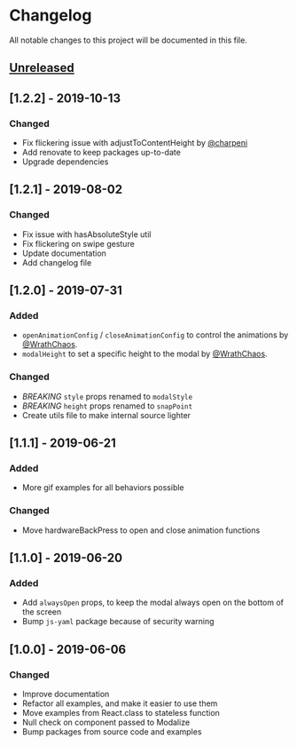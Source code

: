 # Changelog
All notable changes to this project will be documented in this file.

## [Unreleased]

## [1.2.2] - 2019-10-13
### Changed
- Fix flickering issue with adjustToContentHeight by [@charpeni](https://github.com/charpeni)
- Add renovate to keep packages up-to-date
- Upgrade dependencies

## [1.2.1] - 2019-08-02
### Changed
- Fix issue with hasAbsoluteStyle util
- Fix flickering on swipe gesture
- Update documentation
- Add changelog file

## [1.2.0] - 2019-07-31
### Added
- `openAnimationConfig` / `closeAnimationConfig` to control the animations by [@WrathChaos](https://github.com/WrathChaos).
- `modalHeight` to set a specific height to the modal by [@WrathChaos](https://github.com/WrathChaos).

### Changed
- _BREAKING_ `style` props renamed to `modalStyle`
- _BREAKING_ `height` props renamed to `snapPoint`
- Create utils file to make internal source lighter

## [1.1.1] - 2019-06-21
### Added
- More gif examples for all behaviors possible

### Changed
- Move hardwareBackPress to open and close animation functions

## [1.1.0] - 2019-06-20
### Added
- Add `alwaysOpen` props, to keep the modal always open on the bottom of the screen
- Bump `js-yaml` package because of security warning

[Unreleased]: https://github.com/jeremybarbet/react-native-modalize/compare/1.2.2...HEAD

## [1.0.0] - 2019-06-06
### Changed
- Improve documentation
- Refactor all examples, and make it easier to use them
- Move examples from React.class to stateless function
- Null check on component passed to Modalize
- Bump packages from source code and examples
